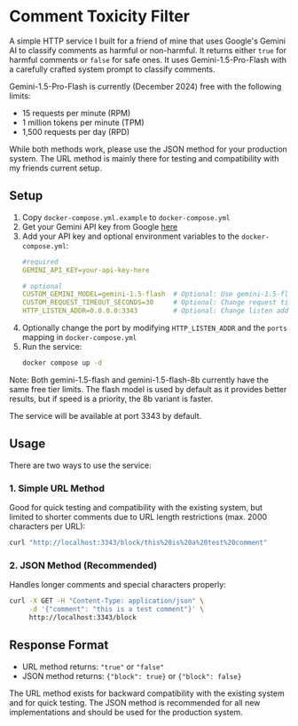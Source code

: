 # Comment Toxicity Filter

A simple HTTP service I built for a friend of mine that uses Google's Gemini AI to classify comments as harmful or non-harmful. It returns either `true` for harmful comments or `false` for safe ones.
It uses Gemini-1.5-Pro-Flash with a carefully crafted system prompt to classify comments. 

Gemini-1.5-Pro-Flash is currently (December 2024) free with the following limits:
- 15 requests per minute (RPM)
- 1 million tokens per minute (TPM)
- 1,500 requests per day (RPD)

While both methods work, please use the JSON method for your production system. The URL method is mainly there for testing and compatibility with my friends current setup.

## Setup

1. Copy `docker-compose.yml.example` to `docker-compose.yml`
2. Get your Gemini API key from Google [here](https://aistudio.google.com/app/apikey)
3. Add your API key and optional environment variables to the `docker-compose.yml`:
   ```yaml
   #required
   GEMINI_API_KEY=your-api-key-here

   # optional
   CUSTOM_GEMINI_MODEL=gemini-1.5-flash  # Optional: Use gemini-1.5-flash-8b for faster but less accurate results
   CUSTOM_REQUEST_TIMEOUT_SECONDS=30     # Optional: Change request timeout (must be positive integer)
   HTTP_LISTEN_ADDR=0.0.0.0:3343         # Optional: Change listen address and port.
   ```
4. Optionally change the port by modifying `HTTP_LISTEN_ADDR` and the `ports` mapping in `docker-compose.yml`
5. Run the service:
   ```bash
   docker compose up -d
   ```

Note: Both gemini-1.5-flash and gemini-1.5-flash-8b currently have the same free tier limits. The flash model is used by default as it provides better results, but if speed is a priority, the 8b variant is faster.

The service will be available at port 3343 by default.

## Usage

There are two ways to use the service:

### 1. Simple URL Method
Good for quick testing and compatibility with the existing system, but limited to shorter comments due to URL length restrictions (max. 2000 characters per URL):
```bash
curl "http://localhost:3343/block/this%20is%20a%20test%20comment"
```

### 2. JSON Method (Recommended)
Handles longer comments and special characters properly:
```bash
curl -X GET -H "Content-Type: application/json" \
     -d '{"comment": "this is a test comment"}' \
     http://localhost:3343/block
```

## Response Format

- URL method returns: `"true"` or `"false"`
- JSON method returns: `{"block": true}` or `{"block": false}`

The URL method exists for backward compatibility with the existing system and for quick testing. The JSON method is recommended for all new implementations and should be used for the production system.
